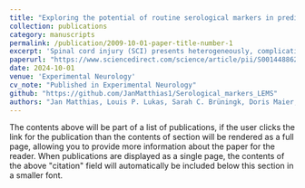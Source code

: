 ```yaml
---
title: "Exploring the potential of routine serological markers in predicting neurological outcomes in spinal cord injury"
collection: publications
category: manuscripts
permalink: /publication/2009-10-01-paper-title-number-1
excerpt: 'Spinal cord injury (SCI) presents heterogeneously, complicating recovery prediction. We investigated whether routine serological markers measured within seven days post-injury could predict lower extremity motor scores (LEMS) at 52 weeks. Using feature engineering and eight regression models, we compared marker-based predictions against a baseline model of acute LEMS and age. Serological markers did not improve accuracy; the best model achieved a mean absolute error (MAE) of 6.59, matching baseline. However, stratifying patients by initial LEMS (0 vs. >0) improved MAE by 1.20. Thus, routine serological markers offer limited predictive value, but clinically informed stratification enhances performance.'
paperurl: "https://www.sciencedirect.com/science/article/pii/S0014488624002449"
date: 2024-10-01
venue: 'Experimental Neurology'
cv_note: "Published in Experimental Neurology"
github: "https://github.com/JanMatthias1/Serological_markers_LEMS"
authors: "Jan Matthias, Louis P. Lukas, Sarah C. Brüningk, Doris Maier, Orpheus Mach, Lukas Grassner, John L.K. Kramer, Lucie Bourguignon, Catherine R. Jutzeler"
---
```

The contents above will be part of a list of publications, if the user clicks the link for the publication than the contents of section will be rendered as a full page, allowing you to provide more information about the paper for the reader. When publications are displayed as a single page, the contents of the above "citation" field will automatically be included below this section in a smaller font.
